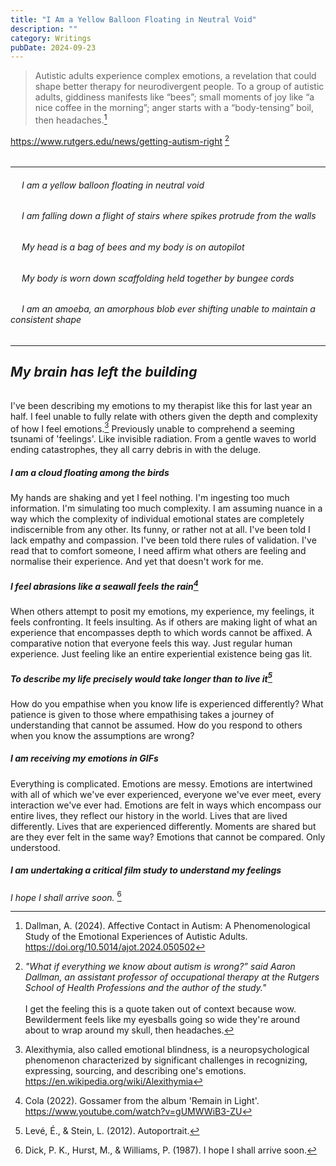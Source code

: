 ```yaml
---
title: "I Am a Yellow Balloon Floating in Neutral Void"
description: ""
category: Writings
pubDate: 2024-09-23
---
```


> Autistic adults experience complex emotions, a revelation that could shape better therapy for neurodivergent people. To a group of autistic adults, giddiness manifests like “bees”; small moments of joy like “a nice coffee in the morning”; anger starts with a “body-tensing” boil, then headaches.[^1]

https://www.rutgers.edu/news/getting-autism-right [^2]

[^1]: Dallman, A. (2024). Affective Contact in Autism: A Phenomenological Study of the Emotional Experiences of Autistic Adults. https://doi.org/10.5014/ajot.2024.050502

[^2]: _"What if everything we know about autism is wrong?” said Aaron Dallman, an assistant professor of occupational therapy at the Rutgers School of Health Professions and the author of the study."_ <br></br> I get the feeling this is a quote taken out of context because wow. Bewilderment feels like my eyesballs going so wide they're around about to wrap around my skull, then headaches. 

###### 

--- 

###### &emsp; *I am a yellow balloon floating in neutral void*

###### &emsp; *I am falling down a flight of stairs where spikes protrude from the walls*

###### &emsp; *My head is a bag of bees and my body is on autopilot* 

###### &emsp; *My body is worn down scaffolding held together by bungee cords*

###### &emsp; *I am an amoeba, an amorphous blob ever shifting unable to maintain a consistent shape*

###### 

---

## _My brain has left the building_

###### 

I've been describing my emotions to my therapist like this for last year an half. I feel unable to fully relate with others given the depth and complexity of how I feel emotions.[^3] Previously unable to comprehend a seeming tsunami of 'feelings'. Like invisible radiation. From a gentle waves to world ending catastrophes, they all carry debris in with the deluge. 

[^3]: Alexithymia, also called emotional blindness, is a neuropsychological phenomenon characterized by significant challenges in recognizing, expressing, sourcing, and describing one's emotions.  
https://en.wikipedia.org/wiki/Alexithymia

##### _I am a cloud floating among the birds_

My hands are shaking and yet I feel nothing. I'm ingesting too much information. I'm simulating too much complexity. I am assuming nuance in a way which the complexity of individual emotional states are completely indiscernible from any other. Its funny, or rather not at all. 
I've been told I lack empathy and compassion. I've been told there rules of validation. I've read that to comfort someone, I need affirm what others are feeling and normalise their experience. And yet that doesn't work for me. 

##### _I feel abrasions like a seawall feels the rain_[^4]

[^4]: Cola (2022). Gossamer from the album 'Remain in Light'. https://www.youtube.com/watch?v=gUMWWiB3-ZU


When others attempt to posit my emotions, my experience, my feelings, it feels confronting. It feels insulting. As if others are making light of what an experience that encompasses depth to which words cannot be affixed. A comparative notion that everyone feels this way. Just regular human experience. Just feeling like an entire experiential existence being gas lit. 

##### _To describe my life precisely would take longer than to live it_[^5]

[^5]: Levé, É., & Stein, L. (2012). Autoportrait.

How do you empathise when you know life is experienced differently? What patience is given to those where empathising takes a journey of understanding that cannot be assumed. How do you respond to others when you know the assumptions are wrong? 

##### _I am receiving my emotions in GIFs_

Everything is complicated. Emotions are messy. Emotions are intertwined with all of which we've ever experienced, everyone we've ever meet, every interaction we've ever had. Emotions are felt in ways which encompass our entire lives, they reflect our history in the world. Lives that are lived differently. Lives that are experienced differently. Moments are shared but are they ever felt in the same way? Emotions that cannot be compared. Only understood. 

##### _I am undertaking a critical film study to understand my feelings_

_I hope I shall arrive soon._ [^6]

[^6]: Dick, P. K., Hurst, M., & Williams, P. (1987). I hope I shall arrive soon.

